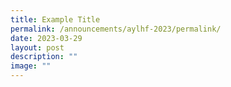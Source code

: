 ```yaml
---
title: Example Title
permalink: /announcements/aylhf-2023/permalink/
date: 2023-03-29
layout: post
description: ""
image: ""
---
```

